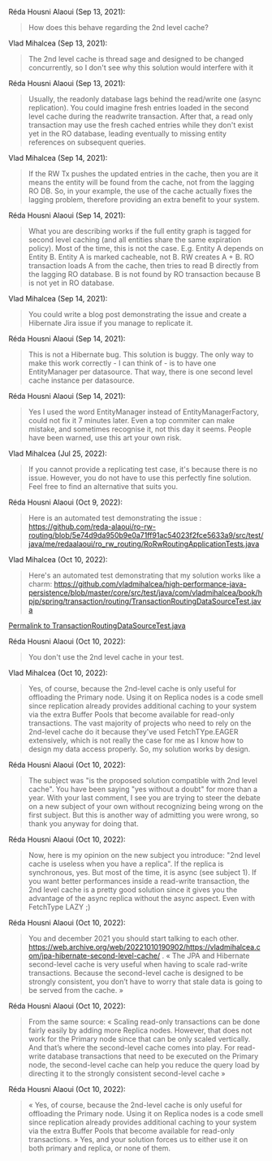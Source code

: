 Réda Housni Alaoui (Sep 13, 2021):
> How does this behave regarding the 2nd level cache?

Vlad Mihalcea (Sep 13, 2021):
> The 2nd level cache is thread sage and designed to be changed concurrently, so I don't see why this solution would interfere with it

Réda Housni Alaoui (Sep 13, 2021):
> Usually, the readonly database lags behind the read/write one (async replication). You could imagine fresh entries loaded in the second level cache during the readwrite transaction. After that, a read only transaction may use the fresh cached entries while they don't exist yet in the RO database, leading eventually to missing entity references on subsequent queries.

Vlad Mihalcea (Sep 14, 2021):
> If the RW Tx pushes the updated entries in the cache, then you are it means the entity will be found from the cache, not from the lagging RO DB. So, in your example, the use of the cache actually fixes the lagging problem, therefore providing an extra benefit to your system.

Réda Housni Alaoui (Sep 14, 2021):
> What you are describing works if the full entity graph is tagged for second level caching (and all entities share the same expiration policy). Most of the time, this is not the case. E.g. Entity A depends on Entity B. Entity A is marked cacheable, not B. RW creates A + B. RO transaction loads A from the cache, then tries to read B directly from the lagging RO database. B is not found by RO transaction because B is not yet in RO database.

Vlad Mihalcea (Sep 14, 2021):
> You could write a blog post demonstrating the issue and create a Hibernate Jira issue if you manage to replicate it.

Réda Housni Alaoui (Sep 14, 2021):
> This is not a Hibernate bug. This solution is buggy. The only way to make this work correctly - I can think of - is to have one EntityManager per datasource. That way, there is one second level cache instance per datasource.

Réda Housni Alaoui (Sep 14, 2021):
> Yes I used the word EntityManager instead of EntityManagerFactory, could not fix it 7 minutes later. Even a top commiter can make mistake, and sometimes recognise it, not this day it seems. People have been warned, use this art your own risk.

Vlad Mihalcea (Jul 25, 2022):
> If you cannot provide a replicating test case, it's because there is no issue. However, you do not have to use this perfectly fine solution. Feel free to find an alternative that suits you.

Réda Housni Alaoui (Oct 9, 2022):
> Here is an automated test demonstrating the issue : https://github.com/reda-alaoui/ro-rw-routing/blob/5e74d9da950b9e0a71ff91ac54023f2fce5633a9/src/test/java/me/redaalaoui/ro_rw_routing/RoRwRoutingApplicationTests.java

Vlad Mihalcea (Oct 10, 2022):
> Here's an automated test demonstrating that my solution works like a charm: https://github.com/vladmihalcea/high-performance-java-persistence/blob/master/core/src/test/java/com/vladmihalcea/book/hpjp/spring/transaction/routing/TransactionRoutingDataSourceTest.java

[Permalink to TransactionRoutingDataSourceTest.java](https://github.com/reda-alaoui/high-performance-java-persistence/blob/7800308cf22c7b797326bb8f9f7f476b4f4d468d/core/src/test/java/com/vladmihalcea/book/hpjp/spring/transaction/routing/TranscationRoutingDataSourceTest.java)

Réda Housni Alaoui (Oct 10, 2022):
> You don't use the 2nd level cache in your test.

Vlad Mihalcea (Oct 10, 2022):
> Yes, of course, because the 2nd-level cache is only useful for offloading the Primary node. Using it on Replica nodes is a code smell since replication already provides additional caching to your system via the extra Buffer Pools that become available for read-only transactions. The vast majority of projects who need to rely on the 2nd-level cache do it because they've used FetchTYpe.EAGER extensively, which is not really the case for me as I know how to design my data access properly. So, my solution works by design.

Réda Housni Alaoui (Oct 10, 2022):
> The subject was "is the proposed solution compatible with 2nd level cache". You have been saying "yes without a doubt" for more than a year. With your last comment, I see you are trying to steer the debate on a new subject of your own without recognizing being wrong on the first subject. But this is another way of admitting you were wrong, so thank you anyway for doing that.

Réda Housni Alaoui (Oct 10, 2022):
> Now, here is my opinion on the new subject you introduce: "2nd level cache is useless when you have a replica". If the replica is synchronous, yes. But most of the time, it is async (see subject 1). If you want better performances inside a read-write transaction, the 2nd level cache is a pretty good solution since it gives you the advantage of the async replica without the async aspect. Even with FetchType LAZY ;)

Réda Housni Alaoui (Oct 10, 2022):
> You and december 2021 you should start talking to each other. https://web.archive.org/web/20221010190902/https://vladmihalcea.com/jpa-hibernate-second-level-cache/ . « The JPA and Hibernate second-level cache is very useful when having to scale rad-write transactions. Because the second-level cache is designed to be strongly consistent, you don’t have to worry that stale data is going to be served from the cache. »

Réda Housni Alaoui (Oct 10, 2022):
> From the same source: « Scaling read-only transactions can be done fairly easily by adding more Replica nodes. However, that does not work for the Primary node since that can be only scaled vertically. And that’s where the second-level cache comes into play. For read-write database transactions that need to be executed on the Primary node, the second-level cache can help you reduce the query load by directing it to the strongly consistent second-level cache »

Réda Housni Alaoui (Oct 10, 2022):
> « Yes, of course, because the 2nd-level cache is only useful for offloading the Primary node. Using it on Replica nodes is a code smell since replication already provides additional caching to your system via the extra Buffer Pools that become available for read-only transactions. » Yes, and your solution forces us to either use it on both primary and replica, or none of them.
